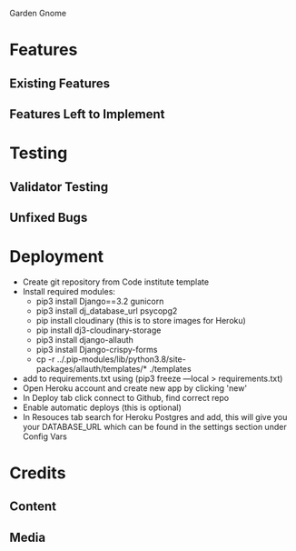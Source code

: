 Garden Gnome
# Features

## Existing Features

## Features Left to Implement

# Testing

## Validator Testing

## Unfixed Bugs

# Deployment
- Create git repository from Code institute template
- Install required modules:
    - pip3 install Django==3.2 gunicorn
    - pip3 install dj_database_url psycopg2
    - pip install cloudinary (this is to store images for Heroku)
    - pip install dj3-cloudinary-storage
    - pip3 install django-allauth
    - pip3 install Django-crispy-forms
    - cp -r ../.pip-modules/lib/python3.8/site-packages/allauth/templates/* ./templates
- add to requirements.txt using (pip3 freeze —local > requirements.txt)
- Open Heroku account and create new app by clicking 'new'
- In Deploy tab click connect to Github, find correct repo
- Enable automatic deploys (this is optional)
- In Resouces tab search for Heroku Postgres and add, this will give you your DATABASE_URL which can be found in the settings section under Config Vars


# Credits

## Content

## Media